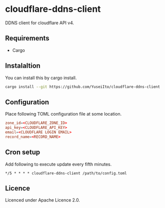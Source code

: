 # cloudflare-ddns-client

DDNS client for cloudflare API v4.

## Requirements
- Cargo

## Instalaltion
You can install this by cargo install.

``` zsh
cargo install --git https://github.com/YuseiIto/cloudflare-ddns-client
```

## Configuration
Place following TOML configuration file at some location.

```toml
zone_id=<CLOUDFLARE_ZONE_ID>
api_key=<CLOUDFLARE_API_KEY>
email=<CLOUDFLARE LOGIN EMAIL>
record_name=<RECORD_NAME>
```


## Cron setup
Add following to execute update every fifth minutes.

```crontab
*/5 * * * * cloudflare-ddns-client /path/to/config.toml
```

## Licence
Licenced under Apache Licence 2.0.

